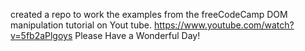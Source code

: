 created a repo to work the examples from the freeCodeCamp DOM manipulation tutorial on Yout tube.
https://www.youtube.com/watch?v=5fb2aPlgoys
Please Have a Wonderful Day!
